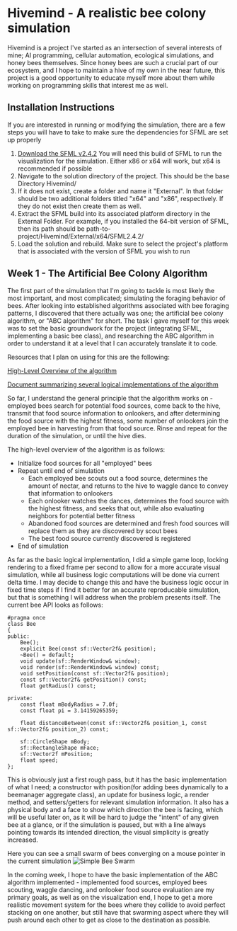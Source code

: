 # Hivemind - A realistic bee colony simulation

Hivemind is a project I've started as an intersection of several interests of mine; AI programming, cellular automation, ecological simulations, and honey bees themselves. Since honey bees are such a crucial part of our ecosystem, and I hope to maintain a hive of my own in the near future, this project is a good opportunity to educate myself more about them while working on programming skills that interest me as well.

## Installation Instructions

If you are interested in running or modifying the simulation, there are a few steps you will have to take to make sure the dependencies for SFML are set up properly
1. [Download the SFML v2.4.2](https://www.sfml-dev.org/download/sfml/2.4.2/) You will need this build of SFML to run the visualization for the simulation. Either x86 or x64 will work, but x64 is recommended if possible
2. Navigate to the solution directory of the project. This should be the base Directory Hivemind/
3. If it does not exist, create a folder and name it "External". In that folder should be two additional folders titled "x64" and "x86", respectively. If they do not exist then create them as well.
4. Extract the SFML build into its associated platform directory in the External Folder. For example, if you installed the 64-bit version of SFML, then its path should be path-to-project/Hivemind/External/x64/SFML2.4.2/
5. Load the solution and rebuild. Make sure to select the project's platform that is associated with the version of SFML you wish to run

## Week 1 - The Artificial Bee Colony Algorithm

The first part of the simulation that I'm going to tackle is most likely the most important, and most complicated; simulating the foraging behavior of bees. After looking into established algorithms associated with bee foraging patterns, I discovered that there actually was one; the artificial bee colony algorithm, or "ABC algorithm" for short. The task I gave myself for this week was to set the basic groundwork for the project (integrating SFML, implementing a basic bee class), and researching the ABC algorithm in order to understand it at a level that I can accurately translate it to code.

Resources that I plan on using for this are the following:

[High-Level Overview of the algorithm](https://en.wikipedia.org/wiki/Artificial_bee_colony_algorithm)

[Document summarizing several logical implementations of the algorithm](http://mf.erciyes.edu.tr/abc/pub/NevImpOfABC.pdf)

So far, I understand the general principle that the algorithm works on - employed bees search for potential food sources, come back to the hive, transmit that food source information to onlookers, and after determining the food source with the highest fitness, some number of onlookers join the employed bee in harvesting from that food source. Rinse and repeat for the duration of the simulation, or until the hive dies.

The high-level overview of the algorithm is as follows:

- Initialize food sources for all "employed" bees
- Repeat until end of simulation  
  - Each employed bee scouts out a food source, determines the amount of nectar, and returns to the hive to waggle dance to convey that information to onlookers
  - Each onlooker watches the dances, determines the food source with the highest fitness, and seeks that out, while also evaluating neighbors for potential better fitness
  - Abandoned food sources are determined and fresh food sources will replace them as they are discovered by scout bees
  - The best food source currently discovered is registered
- End of simulation

As far as the basic logical implementation, I did a simple game loop, locking rendering to a fixed frame per second to allow for a more accurate visual simulation, while all business logic computations will be done via current delta time. I may decide to change this and have the business logic occur in fixed time steps if I find it better for an accurate reproducable simulation, but that is something I will address when the problem presents itself. The current bee API looks as follows:

```
#pragma once
class Bee
{
public:
	Bee();
	explicit Bee(const sf::Vector2f& position);
	~Bee() = default;
	void update(sf::RenderWindow& window);
	void render(sf::RenderWindow& window) const;
	void setPosition(const sf::Vector2f& position);
	const sf::Vector2f& getPosition() const;
	float getRadius() const;

private:
	const float mBodyRadius = 7.0f;
	const float pi = 3.14159265359;

	float distanceBetween(const sf::Vector2f& position_1, const sf::Vector2f& position_2) const;
	
	sf::CircleShape mBody;
	sf::RectangleShape mFace;
	sf::Vector2f mPosition;
	float speed;
};
```
This is obviously just a first rough pass, but it has the basic implementation of what I need; a constructor with position(for adding bees dynamically to a beemanager aggregate class), an update for business logic, a render method, and setters/getters for relevant simulation information. It also has a physical body and a face to show which direction the bee is facing, which will be useful later on, as it will be hard to judge the "intent" of any given bee at a glance, or if the simulation is paused, but with a line always pointing towards its intended direction, the visual simplicity is greatly increased.


Here you can see a small swarm of bees converging on a mouse pointer in the current simulation
![Simple Bee Swarm](http://i.imgur.com/bXtLkiJ.png "Simple bee swarm")

In the coming week, I hope to have the basic implementation of the ABC algorithm implemented - implemented food sources, employed bees scouting, waggle dancing, and onlooker food source evaluation are my primary goals, as well as on the visualization end, I hope to get a more realistic movement system for the bees where they collide to avoid perfect stacking on one another, but still have that swarming aspect where they will push around each other to get as close to the destination as possible.
